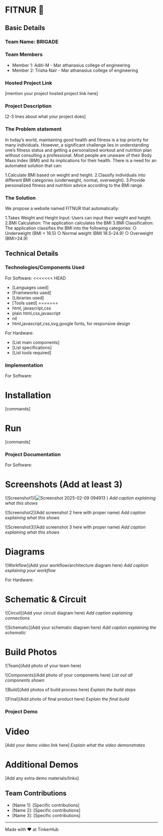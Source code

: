 # FITNUR 🎯


## Basic Details
### Team Name: BRIGADE


### Team Members
- Member 1: Aditi-M - Mar athanasius college of engineering
- Member 2: Trisha Nair - Mar athanasius college of engineering

### Hosted Project Link
[mention your project hosted project link here]

### Project Description
[2-3 lines about what your project does]

### The Problem statement
In today’s world, maintaining good health and fitness is a top priority for many individuals. However, a significant challenge lies in understanding one’s fitness status and getting a personalized workout and nutrition plan without consulting a professional. Most people are unaware of their Body Mass Index (BMI) and its implications for their health. There is a need for an automated solution that can:

1.Calculate BMI based on weight and height. 
2.Classify individuals into different BMI categories (underweight, normal, overweight). 
3.Provide personalized fitness and nutrition advice according to the BMI range.

### The Solution
We propose a website named FITNUR that automatically:

1.Takes Weight and Height Input: Users can input their weight and height. 
2.BMI Calculation: The application calculates the BMI 
3.BMI Classification: The application classifies the BMI into the following categories: 
○ Underweight (BMI < 18.5) 
○ Normal weight (BMI 18.5–24.9)
○ Overweight (BMI>24.9)

## Technical Details
### Technologies/Components Used
For Software:
<<<<<<< HEAD
- [Languages used]
- [Frameworks used]
- [Libraries used]
- [Tools used]
=======
- html, javascript,css
- plain html,css,javascript
- nil
- html,javascript,css,svg,google fonts, for responsive design 


For Hardware:
- [List main components]
- [List specifications]
- [List tools required]

### Implementation
For Software:
# Installation
[commands]

# Run
[commands]

### Project Documentation
For Software:

# Screenshots (Add at least 3)
![Screenshot1](![Screenshot 2025-02-09 094913](https://github.com/user-attachments/assets/4216eff9-834d-426d-b935-f296afe0dda3)
)
*Add caption explaining what this shows*

![Screenshot2](Add screenshot 2 here with proper name)
*Add caption explaining what this shows*

![Screenshot3](Add screenshot 3 here with proper name)
*Add caption explaining what this shows*

# Diagrams
![Workflow](Add your workflow/architecture diagram here)
*Add caption explaining your workflow*

For Hardware:

# Schematic & Circuit
![Circuit](Add your circuit diagram here)
*Add caption explaining connections*

![Schematic](Add your schematic diagram here)
*Add caption explaining the schematic*

# Build Photos
![Team](Add photo of your team here)


![Components](Add photo of your components here)
*List out all components shown*

![Build](Add photos of build process here)
*Explain the build steps*

![Final](Add photo of final product here)
*Explain the final build*

### Project Demo
# Video
[Add your demo video link here]
*Explain what the video demonstrates*

# Additional Demos
[Add any extra demo materials/links]

## Team Contributions
- [Name 1]: [Specific contributions]
- [Name 2]: [Specific contributions]
- [Name 3]: [Specific contributions]

---
Made with ❤️ at TinkerHub
